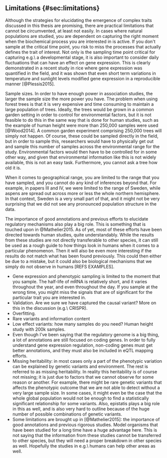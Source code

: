 ## Limitations {#sec:limitations}

Although the strategies for elucidating the emergence of complex traits discussed in this thesis are promising, there are practical limitations that cannot be circumvented, at least not easily. In cases where natural populations are studied, you are dependent on capturing the right moment when the biochemical process you are interested in is active. If you don't sample at the critical time point, you risk to miss the processes that actually defines the trait of interest. Not only is the sampling time point critical for capturing e.g.\ a developmental stage, it is also important to consider daily fluctuations that can have an effect on gene expression. This is clearly demonstrated in a recent study in rice where gene expression was quantified in the field, and it was shown that even short term variations in temperature and sunlight levels modified gene expression in a reproducible manner [@Plessis2015].

Sample sizes. In order to have enough power in association studies, the larger the sample size the more power you have. The problem when using forest trees is that it is very expensive and time consuming to maintain a large population of trees. Ideally, the trees would be grown in a common garden setting in order to control for environmental factors, but it is not feasible to do this in the same way that is done for human studies, such as the example of human height were more than 250,000 samples were used [@Wood2014]. A common garden experiment comprising 250,000 trees will simply not happen. Of course, these could be sampled directly in the field, but in order to sample this, researchers would have to physically get out and sample this number of samples across the environmental range for the study. Environmental factors would then have to be controlled for in some other way, and given that environmental information like this is not widely available, this is not an easy task. Furthermore, you cannot ask a tree how old it is.

When it comes to geographical range, you are limited to the range that you have sampled, and you cannot do any kind of inferences beyond that. For example, in papers III and IV, we were limited to the range of Sweden, while aspens are spread out across more or less the whole northern hemisphere. In that context, Sweden is a very small part of that, and it might not be very surprising that we did not see any pronounced population structure in the data.

The importance of good annotations and previous efforts to elucidate regulatory mechanisms also play a big role. This is something that is touched upon in @Mathelier2015. As of yet, most of these efforts have been directed towards human studies, quite understandably. While the results from these studies are not directly transferable to other species, it can still be used as a rough guide to how things look in humans when it comes to a particular phenomenon. Then it will also be even more interesting if the results do not match what has been found previously. This could then either be due to a mistake, but it could also be biological mechanisms that we simply do not observe in humans [REFS EXAMPLES].

- Gene expression and phenotypic sampling is limited to the moment that you sample. The half-life of mRNA is relatively short, and it varies throughout the year, and even throughout the day. If you sample at the wrong time, you might miss the signals that are of significant for the particular trait you are interested in.
- Validation. Are we sure we have captured the causal variant? More on this in the discussion (e.g.\ CRISPR).
- Overfitting.
- Rare variants and information content
- Low effect variants: how many samples do you need? Human height study with 200k samples.
- Even though I've been saying that the regulatory genome is a big thing, a lot of annotations are still focused on coding genes. In order to fully understand gene expression regulation, non-coding genes must get better annotations, and they must also be included in eQTL mapping efforts.
- Missing heritability: in most cases only a part of the phenotypic variation can be explained by genetic variants and environment. The rest is referred to as missing heritability. In reality this heritability is of course not missing; it is just due to factors that we cannot observe for some reason or another. For example, there might be rare genetic variants that affects the phenotypic outcome that we are not able to detect without a very large sample size. In some cases, it might even be the case that the whole global population would not be enough to find a statistically significant relationship for some variants. Also, epistatis plays a big role in this as well, and is also very hard to outline because of the huge number of possible combinations of genetic variants.
- Some limitations are brought up in [@Mathelier2015]: the importance of good annotations and previous rigorous studies. Model organisms that have been studied for a long time have a huge advantage here. This is not saying that the information from these studies cannot be transferred to other species, but they will need a proper breakdown in other species as well. Hopefully the studies in e.g.\ humans can help other areas as well.
